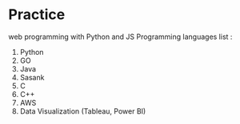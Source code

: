 # Practice
web programming with Python and JS
Programming languages list :
1. Python
2. GO
3. Java
4. Sasank
4. C
5. C++
6. AWS
7. Data Visualization (Tableau, Power BI)
